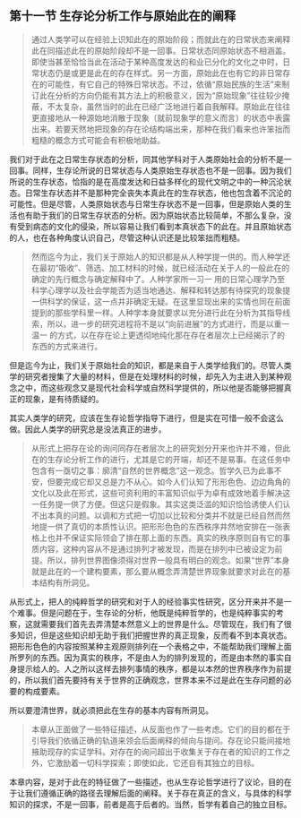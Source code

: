 <h2>第十一节 生存论分析工作与原始此在的阐释</h2><blockquote data-pid="Wn7vkBQ4">通过人类学可以在经验上识知此在的原始阶段；而就此在的日常状态来阐释此在同描述此在的原始阶段却不是一回事。日常状态同原始状态不相涵盖。即使当甚至恰恰当此在活动于某种高度发达的和业已分化的文化之中时，日常状态仍是或更是此在的存在样式。另一方面，原始此在也有它的非日常存在的可能性，有它自己的特殊日常状态。不过，依循“原始民族的生活”来制订此在分析的方向仍能有其方法上的积极意义，因为“原始现象”往往较少掩蔽，不太复杂，虽然当时的此在已经广泛地进行着自我解释。原始此在往往更直接地从一种源始地消散于现象〔就前现象学的意义而言〕的状态中表露出来。若要天然地把现象的存在论结构端出来，那种在我们看来也许笨拙而粗糙的概念方式可能会有积极地助益。</blockquote><p data-pid="lwmBYuqU">我们对于此在之日常生存状态的分析，同其他学科对于人类原始社会的分析不是一回事。同样，生存论所说的日常状态与人类原始生存状态也不是一回事。因为我们所说的生存状态，恰指的是在高度发达和日益多样化的现代文明之中的一种沉沦状态。日常生存状态并不是那种完全丧失本真此在的生存状态，他也包含着不沉沦的可能性。但是尽管，人类原始状态与日常生存状态不是一回事，但是原始人类的生活也有助于我们的日常生存状态的分析。因为原始状态比较简单，不那么复杂，没有受到病态的文化的侵染，所以容易让我们看到本真状态下的此在。并且原始状态的人，也在各种角度认识自己，尽管这种认识还是比较笨拙而粗糙。</p><blockquote data-pid="EcIZUuuJ">然而迄今为止，我们关于原始人的知识都是从人种学提一供的。而人种学还在最初“吸收”、筛选、加工材料的时候，就已经活动在关于人的一般此在的确定的先行概念与确定解释中了。人种学家所一习一 用的日常心理学乃至科学心理学以及社会学能否为适当地通达、解释和转达那有待探究的现象提一供科学的保证，这一点并非确定无疑。在这里显现出来的实情也同在前面提到的那些学科里一样。人种学本身就要求以充分进行此在分析为其指导线索，所以，进一步的研究进程将不是以“向前进展”的方式进行，而是以重一温一 的方式，以在存在论上更透彻地纯化那在存在者层次上已经揭示了的东西的方式来进行。</blockquote><p data-pid="7gI953LZ">但是迄今为止，我们关于原始社会的知识，都是来自于人类学给我们的。尽管人类学的研究者搜集了大量的材料，但是在处理材料的时候，却先入为主进入到某种观念之中，而这些观念又是现代社会科学或自然科学提供的，所以他是否能够把握真正的现象，是有待质疑的。</p><p data-pid="hFyXqkOd">其实人类学的研究，应该在生存论哲学指导下进行，但是实在可惜一般不会这么做。因此人类学的研究总是没法真正的进步。</p><blockquote data-pid="F-hT_4PD">从形式上把存在论的询问同存在者层次上的研究划分开来也许并不难，但此在的生存论分析工作的进行，尤其是它的开端，却还不是易事。在这任务中包含有一亟切之事：廓清“自然的世界概念”这一观念。哲学久已为此事不安，但要完成它却又总是力不从心。如今人们认知了形形色色、边边角角的文化以及此在形式，这些可资利用的丰富知识似乎为卓有成效地着手解决这一任务提一供了方便。但这只是假象。其实这类泛滥的知识恰恰诱使人们认不出本真的问题。以调和方式把一切加以比较和分类并不就是已经自然而然地提一供了真切的本质性认识。把形形色色的东西秩序井然地安排在一张表格上也并不保证实际领会了排在那上面的东西。真实的秩序原则自有它的事质内容，这种内容从不是通过排列才被发现，而是在排列中已被设定为前提。所以，排列世界图像须得对世界一般具有明白的观念。如果“世界”本身就是此在的一个建构要素，那么要从概念弄清楚世界现象就要求对此在的基本结构有所洞见。</blockquote><p data-pid="8HfhEJRH">从形式上，把人的纯粹哲学的研究和对于人的经验事实性研究，区分开来并不是一个难事。但是问题在于，生存论的分析，他既是纯粹哲学的，也是纯粹事实的考察，这就需要我们首先去弄清楚本然意义上的世界是什么。尽管现在，我们有了很多知识，但是这些知识却无助于我们把握世界的真正现象，反而看不到本真状态。把形形色色的内容按照某种主观原则排列在一个表格之中，不能帮助我们理解上面所罗列的东西。因为真实的秩序，不是由人为的排列发现的，而是由本然的事实自身提示给人的。人之所以这样去排列事情的秩序，都是以本然的世界秩序作为前提的，所以我们首先要持有关于世界的正确观念，世界本来不过是此在生存问题的必要的构成要素。</p><p data-pid="xcj6j6hw">所以要澄清世界，就必须把此在生存的基本内容有所洞见。</p><blockquote data-pid="g5mkftSZ">本章从正面做了一些特征描述，从反面也作了一些考虑。它们的目的都在于引导我们依循正确的轨道来领会后面阐释的倾向与提问。存在论只能间接地掖助现存的实证学科。对存在的询问超出于收集关于存在者的知识的工作之外，它激励着一切科学探索；即使如此，它还自有其独立的目标。</blockquote><p data-pid="LwsgPr3R">本章内容，是对于此在的特征做了一些描述，也从生存论哲学进行了议论，目的在于让我们遵循正确的路径去理解后面的阐释。关于存在真正的含义，与具体的科学知识的探求，不是一回事，前者是高于后者的。当然，哲学有着自己的独立目标。</p><p></p>